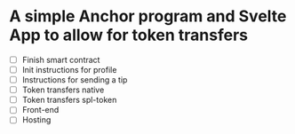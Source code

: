 # A simple Anchor program and Svelte App to allow for token transfers
- [ ] Finish smart contract
- [ ] Init instructions for profile
- [ ] Instructions for sending a tip
- [ ] Token transfers native
- [ ] Token transfers spl-token
- [ ] Front-end
- [ ] Hosting
